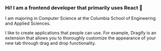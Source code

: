 ### Hi! I am a frontend developer that primarily uses React :hammer:

I am majoring in Computer Science at the Columbia School of Engineering and Applied Sciences.

I like to create applications that people can use. For example, Dragify is an extension that allows you to thoroughly customize the appearance of your new tab through drag and drop functionality.
